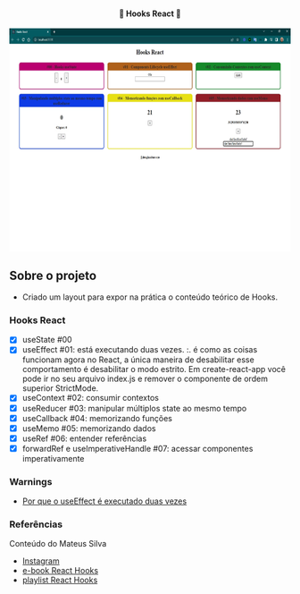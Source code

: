 <h4 align="center"> 
	🚧 Hooks React 🚀
</h4>

<p align="center" style="display: flex; align-items: flex-start; justify-content: center;">
  <img alt="versão 1 do projeto" title="#hooks-react" src="./.github/tela-2.jpg" height="400px">
</p> 

## Sobre o projeto

- Criado um layout para expor na prática o conteúdo teórico de Hooks.

### Hooks React

- [x] useState #00
- [x] useEffect #01: está executando duas vezes. :. é como as coisas funcionam agora no React, a única maneira de desabilitar esse comportamento é desabilitar o modo estrito. Em create-react-app você pode ir no seu arquivo index.js e remover o componente de ordem superior StrictMode.
- [x] useContext #02: consumir contextos 
- [x] useReducer #03: manipular múltiplos state ao mesmo tempo 
- [x] useCallback #04: memorizando funções 
- [x] useMemo #05: memorizando dados 
- [x] useRef #06: entender referências 
- [x] forwardRef e useImperativeHandle #07: acessar componentes imperativamente 

### Warnings

- [Por que o useEffect é executado duas vezes](https://josiaspereira.com.br/por-que-o-useeffect-e-executado-duas-vezes/)

### Referências

Conteúdo do Mateus Silva
- [Instagram](https://www.instagram.com/imateus.silva/)
- [e-book React Hooks](https://devacademy.com.br/ebooks/react-hooks/)
- [playlist React Hooks](https://www.youtube.com/playlist?list=PLPXWI3llyMiLayGs4_noY8Q1-rbmbFoYM)
